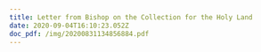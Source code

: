 ```yaml
---
title: Letter from Bishop on the Collection for the Holy Land
date: 2020-09-04T16:10:23.052Z
doc_pdf: /img/20200831134856884.pdf
---
```


